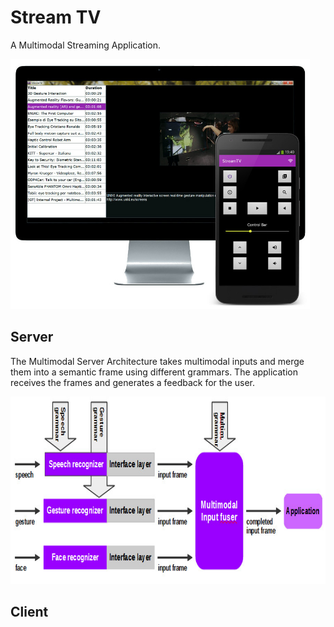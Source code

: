 # Stream TV
A Multimodal Streaming Application.

<img src="screenshot/stv.jpg?raw=true" height="400"/>


## Server
The Multimodal Server Architecture takes multimodal inputs and merge them into a semantic frame using different grammars. The application receives the frames and generates a feedback for the user.

<img src="screenshot/server.jpg?raw=true" height="300"/>

## Client
